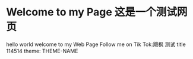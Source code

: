 # Welcome to my Page 这是一个测试网页
hello world
welcome to my Web Page
Follow me on Tik Tok:飓枫
测试
title 114514
theme: THEME-NAME
